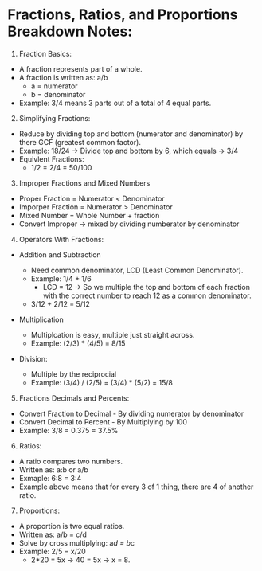 # Fractions, Ratios, and Proportions Breakdown Notes:


1. Fraction Basics:
- A fraction represents part of a whole.
- A fraction is written as: a/b
     - a = numerator
     - b = denominator
- Example: 3/4 means 3 parts out of a total of 4 equal parts.


2. Simplifying Fractions:
- Reduce by dividing top and bottom (numerator and denominator) by there GCF (greatest common factor).
- Example: 18/24 -> Divide top and bottom by 6, which equals -> 3/4
- Equivlent Fractions:
  - 1/2 = 2/4 = 50/100



3. Improper Fractions and Mixed Numbers
- Proper Fraction = Numerator < Denominator
- Imporper Fraction = Numerator > Denominator
- Mixed Number = Whole Number + fraction
- Convert Improper -> mixed by dividing numberator by denominator


4. Operators With Fractions:

- Addition and Subtraction
	- Need common denominator, LCD (Least Common Denominator).
	- Example: 1/4 + 1/6
	  - LCD = 12 -> So we multiple the top and bottom of each fraction with the correct number to reach 12 as a common denominator.
 	- 3/12 + 2/12 = 5/12
 
 - Multiplication
 	- Multiplcation is easy, multiple just straight across.
	- Example: (2/3) * (4/5) = 8/15

- Division:
	 - Multiple by the reciprocial
	 - Example: (3/4) / (2/5) = (3/4) * (5/2) =  15/8



5. Fractions Decimals and Percents:
- Convert Fraction to Decimal - By dividing numerator by denominator
- Convert Decimal to Percent - By Multiplying by 100
- Example: 3/8 = 0.375 = 37.5%


6. Ratios:
- A ratio compares two numbers.
- Written as: a:b or a/b
- Exmaple: 6:8 = 3:4
- Example above means that for every 3 of 1 thing, there are 4 of another ratio.



7. Proportions:
- A proportion is two equal ratios.
- Written as: a/b = c/d
- Solve by cross multiplying: a*d = b*c
- Example: 2/5 = x/20
	- 2*20 = 5x → 40 = 5x → x = 8.






















































